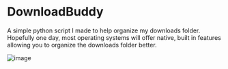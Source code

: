 # DownloadBuddy
A simple python script I made to help organize my downloads folder. Hopefully one day, most operating systems will offer native, built in features allowing you to organize the downloads folder better.

![image](https://user-images.githubusercontent.com/17122946/177648145-56493717-0caa-48a0-8aa3-bbb23efd9256.png)
